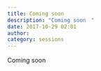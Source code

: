 ```yaml
---
title: Coming soon　
description: "Coming soon　"
date: 2017-10-29 02:01
author: 
category: sessions
---
```

Coming soon　